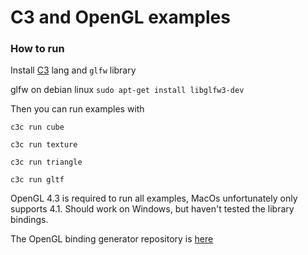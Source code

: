 # C3 and OpenGL examples



### How to run


Install [C3](https://github.com/c3lang/c3c/releases/tag/latest) lang and `glfw` library

glfw on debian linux `sudo apt-get install libglfw3-dev`

Then you can run examples with

`c3c run cube`

`c3c run texture`

`c3c run triangle`

`c3c run gltf`


OpenGL 4.3 is required to run all examples, MacOs unfortunately only supports 4.1.
Should work on Windows, but haven't tested the library bindings.

The OpenGL binding generator repository is [here](https://github.com/tonis2/opengl-c3) 

